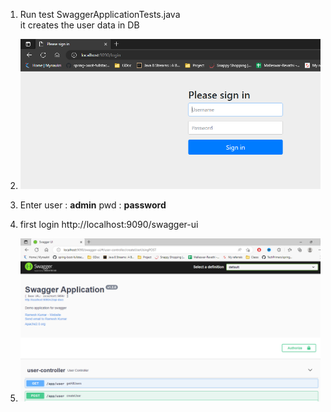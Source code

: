
1) Run test SwaggerApplicationTests.java  
   it creates the user data in DB 
2) ![img.png](img.png)
3)  Enter  user : **admin** pwd : **password**
    
4) first  login http://localhost:9090/swagger-ui
5) ![img_1.png](img_1.png)

